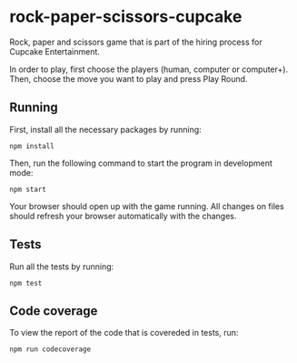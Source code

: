 # rock-paper-scissors-cupcake
Rock, paper and scissors game that is part of the hiring process for Cupcake Entertainment.

In order to play, first choose the players (human, computer or computer+). Then, choose the move you want to play and press Play Round.

## Running

First, install all the necessary packages by running:

```console
npm install
```

Then, run the following command to start the program in development mode:

```console
npm start
```

Your browser should open up with the game running.
All changes on files should refresh your browser automatically with the changes.

## Tests

Run all the tests by running:

```console
npm test
```

## Code coverage

To view the report of the code that is covereded in tests, run:

```console
npm run codecoverage
```
